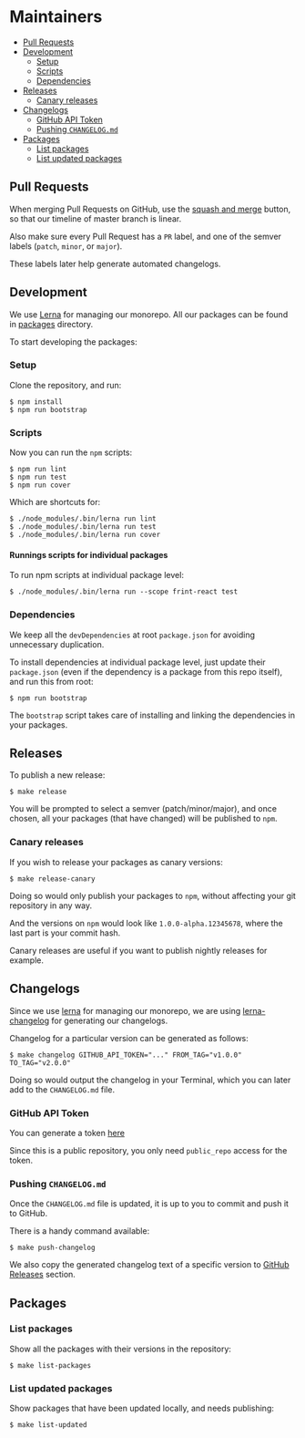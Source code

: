 # Maintainers

<!-- MarkdownTOC autolink=true bracket=round -->

- [Pull Requests](#pull-requests)
- [Development](#development)
  - [Setup](#setup)
  - [Scripts](#scripts)
  - [Dependencies](#dependencies)
- [Releases](#releases)
  - [Canary releases](#canary-releases)
- [Changelogs](#changelogs)
  - [GitHub API Token](#github-api-token)
  - [Pushing `CHANGELOG.md`](#pushing-changelogmd)
- [Packages](#packages)
  - [List packages](#list-packages)
  - [List updated packages](#list-updated-packages)

<!-- /MarkdownTOC -->

## Pull Requests

When merging Pull Requests on GitHub, use the [squash and merge](https://github.com/blog/2141-squash-your-commits) button, so that our timeline of master branch is linear.

Also make sure every Pull Request has a `PR` label, and one of the semver labels (`patch`, `minor`, or `major`).

These labels later help generate automated changelogs.

## Development

We use [Lerna](https://github.com/lerna/lerna/) for managing our monorepo. All our packages can be found in [packages](./packages) directory.

To start developing the packages:

### Setup

Clone the repository, and run:

```
$ npm install
$ npm run bootstrap
```

### Scripts

Now you can run the `npm` scripts:

```
$ npm run lint
$ npm run test
$ npm run cover
```

Which are shortcuts for:

```
$ ./node_modules/.bin/lerna run lint
$ ./node_modules/.bin/lerna run test
$ ./node_modules/.bin/lerna run cover
```

#### Runnings scripts for individual packages

To run npm scripts at individual package level:

```
$ ./node_modules/.bin/lerna run --scope frint-react test
```

### Dependencies

We keep all the `devDependencies` at root `package.json` for avoiding unnecessary duplication.

To install dependencies at individual package level, just update their `package.json` (even if the dependency is a package from this repo itself), and run this from root:

```
$ npm run bootstrap
```

The `bootstrap` script takes care of installing and linking the dependencies in your packages.

## Releases

To publish a new release:

```
$ make release
```

You will be prompted to select a semver (patch/minor/major), and once chosen, all your packages (that have changed) will be published to `npm`.

### Canary releases

If you wish to release your packages as canary versions:

```
$ make release-canary
```

Doing so would only publish your packages to `npm`, without affecting your git repository in any way.

And the versions on `npm` would look like `1.0.0-alpha.12345678`, where the last part is your commit hash.

Canary releases are useful if you want to publish nightly releases for example.

## Changelogs

Since we use [lerna](https://github.com/lerna/lerna/) for managing our monorepo, we are using [lerna-changelog](https://github.com/lerna/lerna-changelog) for generating our changelogs.

Changelog for a particular version can be generated as follows:

```
$ make changelog GITHUB_API_TOKEN="..." FROM_TAG="v1.0.0" TO_TAG="v2.0.0"
```

Doing so would output the changelog in your Terminal, which you can later add to the `CHANGELOG.md` file.

### GitHub API Token

You can generate a token [here](https://github.com/settings/tokens/new?description=GitHub%20Changelog%20Generator%20token)

Since this is a public repository, you only need `public_repo` access for the token.

### Pushing `CHANGELOG.md`

Once the `CHANGELOG.md` file is updated, it is up to you to commit and push it to GitHub.

There is a handy command available:

```
$ make push-changelog
```

We also copy the generated changelog text of a specific version to [GitHub Releases](https://github.com/frintjs/frint/releases) section.

## Packages

### List packages

Show all the packages with their versions in the repository:

```
$ make list-packages
```

### List updated packages

Show packages that have been updated locally, and needs publishing:

```
$ make list-updated
```
